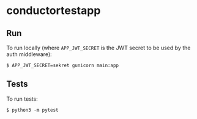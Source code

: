 conductortestapp
==

## Run

To run locally (where `APP_JWT_SECRET` is the JWT secret to be used by the auth middleware):

```
$ APP_JWT_SECRET=sekret gunicorn main:app
```

## Tests

To run tests:

```
$ python3 -m pytest
```